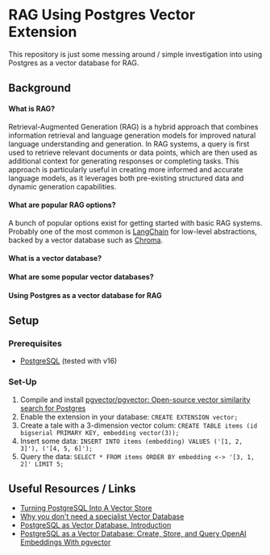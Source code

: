 # RAG Using Postgres Vector Extension

This repository is just some messing around / simple investigation into using Postgres as a vector database for RAG.

## Background

#### What is RAG?

Retrieval-Augmented Generation (RAG) is a hybrid approach that combines information retrieval and language generation models for improved natural language understanding and generation. In RAG systems, a query is first used to retrieve relevant documents or data points, which are then used as additional context for generating responses or completing tasks. This approach is particularly useful in creating more informed and accurate language models, as it leverages both pre-existing structured data and dynamic generation capabilities.

#### What are popular RAG options?

A bunch of popular options exist for getting started with basic RAG systems. Probably one of the most common is [LangChain](https://www.langchain.com/) for low-level abstractions, backed by a vector database such as [Chroma](https://www.trychroma.com/).

#### What is a vector database?
#### What are some popular vector databases?
#### Using Postgres as a vector database for RAG

## Setup
### Prerequisites

- [PostgreSQL](https://www.postgresql.org/) (tested with v16)

### Set-Up

1. Compile and install [pgvector/pgvector: Open-source vector similarity search for Postgres](https://github.com/pgvector/pgvector)
2. Enable the extension in your database: `CREATE EXTENSION vector;`
3. Create a tale with a 3-dimension vector colum: `CREATE TABLE items (id bigserial PRIMARY KEY, embedding vector(3));`
4. Insert some data: `INSERT INTO items (embedding) VALUES ('[1, 2, 3]'), ('[4, 5, 6]');`
5. Query the data: `SELECT * FROM items ORDER BY embedding <-> '[3, 1, 2]' LIMIT 5;`

## Useful Resources / Links

- [Turning PostgreSQL Into A Vector Store](https://www.i-programmer.info/news/84-database/16631-turn-postgresql-into-a-vector-store.html)
- [Why you don't need a specialist Vector Database](https://bionic-gpt.com/blog/you-dont-need-a-vector-database/)
- [PostgreSQL as Vector Database. Introduction](https://medium.com/@scholarly360/postgresql-as-vector-database-bae6dd7097a1)
- [PostgreSQL as a Vector Database: Create, Store, and Query OpenAI Embeddings With pgvector](https://www.timescale.com/blog/postgresql-as-a-vector-database-create-store-and-query-openai-embeddings-with-pgvector/)